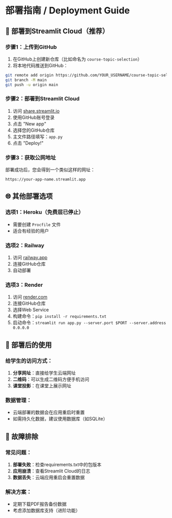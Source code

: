 # 部署指南 / Deployment Guide

## 🚀 部署到Streamlit Cloud（推荐）

### 步骤1：上传到GitHub
1. 在GitHub上创建新仓库（比如命名为 `course-topic-selection`）
2. 将本地代码推送到GitHub：
```bash
git remote add origin https://github.com/YOUR_USERNAME/course-topic-selection.git
git branch -M main
git push -u origin main
```

### 步骤2：部署到Streamlit Cloud
1. 访问 [share.streamlit.io](https://share.streamlit.io)
2. 使用GitHub账号登录
3. 点击 "New app"
4. 选择您的GitHub仓库
5. 主文件路径填写：`app.py`
6. 点击 "Deploy!"

### 步骤3：获取公网地址
部署成功后，您会得到一个类似这样的网址：
```
https://your-app-name.streamlit.app
```

## 🌐 其他部署选项

### 选项1：Heroku（免费层已停止）
- 需要创建 `Procfile` 文件
- 适合有经验的用户

### 选项2：Railway
1. 访问 [railway.app](https://railway.app)
2. 连接GitHub仓库
3. 自动部署

### 选项3：Render
1. 访问 [render.com](https://render.com)
2. 连接GitHub仓库
3. 选择Web Service
4. 构建命令：`pip install -r requirements.txt`
5. 启动命令：`streamlit run app.py --server.port $PORT --server.address 0.0.0.0`

## 📝 部署后的使用

### 给学生的访问方式：
1. **分享网址**：直接给学生云端网址
2. **二维码**：可以生成二维码方便手机访问
3. **课堂投影**：在课堂上展示网址

### 数据管理：
- 云端部署的数据会在应用重启时重置
- 如需持久化数据，建议使用数据库（如SQLite）

## 🔧 故障排除

### 常见问题：
1. **部署失败**：检查requirements.txt中的包版本
2. **应用崩溃**：查看Streamlit Cloud的日志
3. **数据丢失**：云端应用重启会重置数据

### 解决方案：
- 定期下载PDF报告备份数据
- 考虑添加数据库支持（进阶功能）
